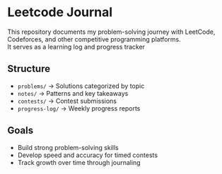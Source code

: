 # Leetcode Journal

This repository documents my problem-solving journey with LeetCode, Codeforces, and other competitive programming platforms.  
It serves as a learning log and progress tracker

## Structure
- `problems/` → Solutions categorized by topic
- `notes/` → Patterns and key takeaways
- `contests/` → Contest submissions
- `progress-log/` → Weekly progress reports

## Goals
- Build strong problem-solving skills
- Develop speed and accuracy for timed contests
- Track growth over time through journaling
